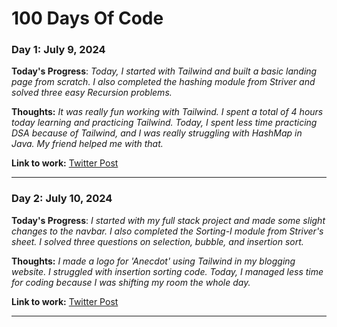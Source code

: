 <!-- Template

### Day 0: July 00, 2024 

**Today's Progress**: __

**Thoughts:** __

**Link to work:** [Twitter Post]( )

---

 -->



# 100 Days Of Code

### Day 1: July 9, 2024 

**Today's Progress**: _Today, I started with Tailwind and built a basic landing page from scratch. I also completed the hashing module from Striver and solved three easy Recursion problems._

**Thoughts:** _It was really fun working with Tailwind. I spent a total of 4 hours today learning and practicing Tailwind. Today, I spent less time practicing DSA because of Tailwind, and I was really struggling with HashMap in Java. My friend helped me with that._

**Link to work:** [Twitter Post](https://x.com/rnkktt/status/1810727259608601051)

---
### Day 2: July 10, 2024 

**Today's Progress**: _I started with my full stack project and made some slight changes to the navbar. I also completed the Sorting-I module from Striver's sheet. I solved three questions on selection, bubble, and insertion sort._

**Thoughts:** _I made a logo for 'Anecdot' using Tailwind in my blogging website. I struggled with insertion sorting code. Today, I managed less time for coding because I was shifting my room the whole day._

**Link to work:** [Twitter Post](https://x.com/rnkktt/status/1811123736072048867)

---

